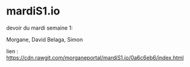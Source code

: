 # mardiS1.io


devoir du mardi semaine 1:

Morgane, David Belaga, Simon

lien : 
https://cdn.rawgit.com/morganeportal/mardiS1.io/0a6c6eb6/index.html

